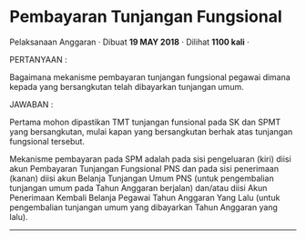 Pembayaran Tunjangan Fungsional
===============================

Pelaksanaan Anggaran · Dibuat **19 MAY 2018** · Dilihat **1100 kali** ·

PERTANYAAN :

Bagaimana mekanisme pembayaran tunjangan fungsional pegawai dimana kepada yang bersangkutan telah dibayarkan tunjangan umum. 

JAWABAN : 

Pertama mohon dipastikan TMT tunjangan funsional pada SK dan SPMT yang bersangkutan, mulai kapan yang bersangkutan berhak atas tunjangan fungsional tersebut.

Mekanisme pembayaran pada SPM adalah pada sisi pengeluaran (kiri) diisi akun Pembayaran Tunjangan Fungsional PNS dan pada sisi penerimaan (kanan) diisi akun Belanja Tunjangan Umum PNS (untuk pengembalian tunjangan umum pada Tahun Anggaran berjalan) dan/atau diisi Akun Penerimaan Kembali Belanja Pegawai Tahun Anggaran Yang Lalu (untuk pengembalian tunjangan umum yang dibayarkan Tahun Anggaran yang lalu). 

  

  
  
  

* * *